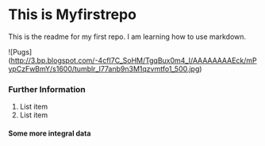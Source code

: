 # This is Myfirstrepo

This is the readme for my first repo. I am learning how to use markdown.

![Pugs] (http://3.bp.blogspot.com/-4cfI7C_SoHM/TgqBux0m4_I/AAAAAAAAEck/mPypCzFwBmY/s1600/tumblr_l77anb9n3M1qzvmtfo1_500.jpg)

### Further Information

1. List item
2. List item


#### Some more integral data